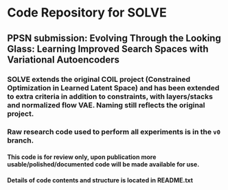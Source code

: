 # Code Repository for SOLVE
## PPSN submission: Evolving Through the Looking Glass: Learning Improved Search Spaces with Variational Autoencoders

### SOLVE extends the original COIL project (Constrained Optimization in Learned Latent Space) and has been extended to extra criteria in addition to constraints, with layers/stacks and normalized flow VAE. Naming still reflects the original project.

### Raw research code used to perform all experiments is in the ``v0`` branch. 

#### This code is for review only, upon publication more usable/polished/documented code will be made available for use.

#### Details of code contents and structure is located in README.txt

